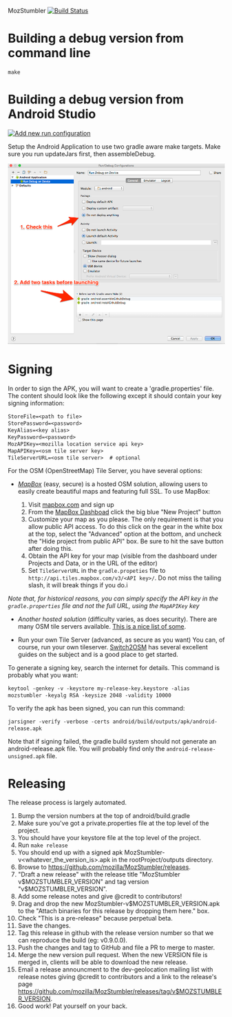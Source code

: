 MozStumbler
[![Build Status](https://travis-ci.org/mozilla/MozStumbler.png)](https://travis-ci.org/mozilla/MozStumbler.png)

# Building a debug version from command line #

```
make
```

# Building a debug version from Android Studio #

[![Add new run configuration](https://raw.githubusercontent.com/mozilla/MozStumbler/dev/docs/screencaps/add_new_config.png)](https://raw.githubusercontent.com/mozilla/MozStumbler/dev/docs/screencaps/add_new_config.png)

Setup the Android Application to use two gradle aware make targets.
Make sure you run updateJars first, then assembleDebug.

[![Setup new run configuration](https://raw.githubusercontent.com/mozilla/MozStumbler/dev/docs/screencaps/setup_android_config.png)](https://raw.githubusercontent.com/mozilla/MozStumbler/dev/docs/screencaps/setup_android_config.png)

# Signing #

In order to sign the APK, you will want to create a 'gradle.properties' file.  The content should look like the following except it should contain your key signing
information:

```
StoreFile=<path to file>
StorePassword=<password>
KeyAlias=<key alias>
KeyPassword=<password>
MozAPIKey=<mozilla location service api key>
MapAPIKey=<osm tile server key>
TileServerURL=<osm tile server>  # optional
```
For the OSM (OpenStreetMap) Tile Server, you have several options:

* *[MapBox](https://www.mapbox.com/)* (easy, secure) is a hosted OSM
  solution, allowing users to easily create beautiful maps and
  featuring full SSL. To use MapBox:

  1. Visit [mapbox.com](https://www.mapbox.com/) and sign up
  2. From the [MapBox Dashboad](https://www.mapbox.com/dashboard/)
     click the big blue "New Project" button
  3. Customize your map as you please. The only requirement is that
     you allow public API access. To do this click on the gear in the
     white box at the top, select the "Advanced" option at the bottom, and
     uncheck the "Hide project from public API" box. Be sure to hit the
     save button after doing this.
  4. Obtain the API key for your map (visible from the dashboard under
     Projects and Data, or in the URL of the editor)
  5. Set `TileServerURL` in the `gradle.propeties` file to
     `http://api.tiles.mapbox.com/v3/<API key>/`. Do not miss the
     tailing slash, it will break things if you do.i

*Note that, for historical reasons, you can simply specify the API
key in the `gradle.properties` file and not the full URL, using the
`MapAPIKey` key*

* *Another hosted solution* (difficulty varies, as does security).
  There are many OSM tile servers available. [This is a nice list of
  some](http://switch2osm.org/providers/).

* Run your own Tile Server (advanced, as secure as you want)
  You can, of course, run your own tileserver.
  [Switch2OSM](http://switch2osm.org/serving-tiles/) has several
  excellent guides on the subject and is a good place to get started.

To generate a signing key, search the internet for details.  This
command is probably what you want:

```
keytool -genkey -v -keystore my-release-key.keystore -alias mozstumbler -keyalg RSA -keysize 2048 -validity 10000
```

To verify the apk has been signed, you can run this command:

```
jarsigner -verify -verbose -certs android/build/outputs/apk/android-release.apk
```

Note that if signing failed, the gradle build system should not generate an android-release.apk file.
You will probably find only the `android-release-unsigned.apk` file.

# Releasing #

The release process is largely automated.

1. Bump the version numbers at the top of android/build.gradle
2. Make sure you've got a private.properties file at the top level of
   the project.
3. You should have your keystore file at the top level of the project.
4. Run `make release`
5. You should end up with a signed apk MozStumbler-v<whatever_the_version_is>.apk in the rootProject/outputs directory.
6. Browse to https://github.com/mozilla/MozStumbler/releases.
7. "Draft a new release" with the release title "MozStumbler v$MOZSTUMBLER_VERSION" and tag version "v$MOZSTUMBLER_VERSION".
8. Add some release notes and give @credit to contributors!
9. Drag and drop the new MozStumbler-v$MOZSTUMBLER_VERSION.apk to the "Attach binaries for this release by dropping them here." box.
10. Check "This is a pre-release" because perpetual beta.
11. Save the changes.
12. Tag this release in github with the release version number so that
    we can reproduce the build (eg: v0.9.0.0).
13. Push the changes and tag to GitHub and file a PR to merge to
    master.
14. Merge the new version pull request. When the new VERSION file is
    merged in, clients will be able to download the new release.
15. Email a release announcment to the dev-geolocation mailing list with release notes giving @credit to contributors and a link to the release's page https://github.com/mozilla/MozStumbler/releases/tag/v$MOZSTUMBLER_VERSION.
14. Good work!  Pat yourself on your back.
